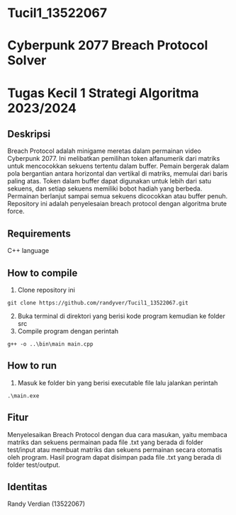 # Tucil1_13522067
# Cyberpunk 2077 Breach Protocol Solver
# Tugas Kecil 1 Strategi Algoritma 2023/2024

## Deskripsi
Breach Protocol adalah minigame meretas dalam permainan video Cyberpunk 2077. Ini melibatkan pemilihan token alfanumerik dari matriks untuk mencocokkan sekuens tertentu dalam buffer. Pemain bergerak dalam pola bergantian antara horizontal dan vertikal di matriks, memulai dari baris paling atas. Token dalam buffer dapat digunakan untuk lebih dari satu sekuens, dan setiap sekuens memiliki bobot hadiah yang berbeda. Permainan berlanjut sampai semua sekuens dicocokkan atau buffer penuh. Repository ini adalah penyelesaian breach protocol dengan algoritma brute force.

## Requirements
C++ language

## How to compile
1. Clone repository ini
```
git clone https://github.com/randyver/Tucil1_13522067.git
```
2. Buka terminal di direktori yang berisi kode program kemudian ke folder src
3. Compile program dengan perintah
```
g++ -o ..\bin\main main.cpp
```

## How to run
1. Masuk ke folder bin yang berisi executable file lalu jalankan perintah
```
.\main.exe
```

## Fitur
Menyelesaikan Breach Protocol dengan dua cara masukan, yaitu membaca matriks dan sekuens permainan pada file .txt yang berada di folder test/input atau membuat matriks dan sekuens permainan secara otomatis oleh program. Hasil program dapat disimpan pada file .txt yang berada di folder test/output.

## Identitas
Randy Verdian (13522067)